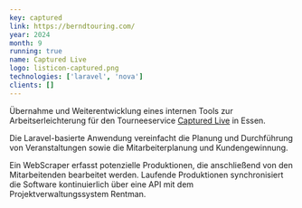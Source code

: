 ```yaml
---
key: captured
link: https://berndtouring.com/
year: 2024
month: 9
running: true
name: Captured Live 
logo: listicon-captured.png
technologies: ['laravel', 'nova']
clients: []
---
```


Übernahme und Weiterentwicklung eines internen Tools zur Arbeitserleichterung für den Tourneeservice [Captured Live](https://berndtouring.com/) in Essen.

Die Laravel-basierte Anwendung vereinfacht die Planung und Durchführung von Veranstaltungen sowie die Mitarbeiterplanung und Kundengewinnung.

Ein WebScraper erfasst potenzielle Produktionen, die anschließend von den Mitarbeitenden bearbeitet werden. Laufende Produktionen synchronisiert die Software kontinuierlich über eine API mit dem Projektverwaltungssystem Rentman.